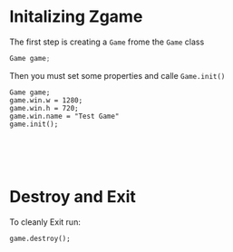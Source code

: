 # Initalizing Zgame
The first step is creating a `Game` frome the `Game` class
```cpp
Game game;
```
Then you must set some properties and calle `Game.init()`
```
Game game;
game.win.w = 1280;
game.win.h = 720;
game.win.name = "Test Game"
game.init();

```
<br />
<br />
<br />

# Destroy and Exit
To cleanly Exit run:
```
game.destroy();
```
